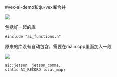 #vex-ai-demo和tju-vex库合并

![](https://cdn.jsdelivr.net/gh/tj-messi/picture/1729614574974.png)

包括好一起的库

	#include "ai_functions.h"

原来的库没有自动包含，需要在main.cpp里面加入一段

![](https://cdn.jsdelivr.net/gh/tj-messi/picture/1729614650486.png)

	ai::jetson  jetson_comms;
	static AI_RECORD local_map;

